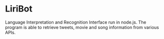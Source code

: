 # LiriBot
Language Interpretation and Recognition Interface run in node.js. The program is able to retrieve tweets, movie and song information from various APIs. 
